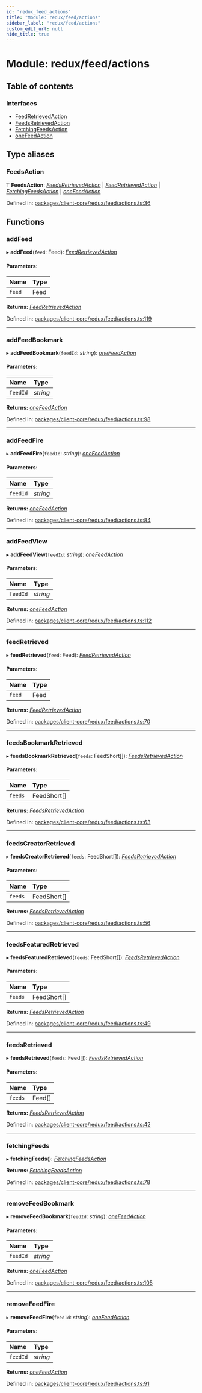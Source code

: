 ```yaml
---
id: "redux_feed_actions"
title: "Module: redux/feed/actions"
sidebar_label: "redux/feed/actions"
custom_edit_url: null
hide_title: true
---
```


# Module: redux/feed/actions

## Table of contents

### Interfaces

- [FeedRetrievedAction](../interfaces/redux_feed_actions.feedretrievedaction.md)
- [FeedsRetrievedAction](../interfaces/redux_feed_actions.feedsretrievedaction.md)
- [FetchingFeedsAction](../interfaces/redux_feed_actions.fetchingfeedsaction.md)
- [oneFeedAction](../interfaces/redux_feed_actions.onefeedaction.md)

## Type aliases

### FeedsAction

Ƭ **FeedsAction**: [*FeedsRetrievedAction*](../interfaces/redux_feed_actions.feedsretrievedaction.md) \| [*FeedRetrievedAction*](../interfaces/redux_feed_actions.feedretrievedaction.md) \| [*FetchingFeedsAction*](../interfaces/redux_feed_actions.fetchingfeedsaction.md) \| [*oneFeedAction*](../interfaces/redux_feed_actions.onefeedaction.md)

Defined in: [packages/client-core/redux/feed/actions.ts:36](https://github.com/xr3ngine/xr3ngine/blob/66a84a950/packages/client-core/redux/feed/actions.ts#L36)

## Functions

### addFeed

▸ **addFeed**(`feed`: Feed): [*FeedRetrievedAction*](../interfaces/redux_feed_actions.feedretrievedaction.md)

#### Parameters:

Name | Type |
:------ | :------ |
`feed` | Feed |

**Returns:** [*FeedRetrievedAction*](../interfaces/redux_feed_actions.feedretrievedaction.md)

Defined in: [packages/client-core/redux/feed/actions.ts:119](https://github.com/xr3ngine/xr3ngine/blob/66a84a950/packages/client-core/redux/feed/actions.ts#L119)

___

### addFeedBookmark

▸ **addFeedBookmark**(`feedId`: *string*): [*oneFeedAction*](../interfaces/redux_feed_actions.onefeedaction.md)

#### Parameters:

Name | Type |
:------ | :------ |
`feedId` | *string* |

**Returns:** [*oneFeedAction*](../interfaces/redux_feed_actions.onefeedaction.md)

Defined in: [packages/client-core/redux/feed/actions.ts:98](https://github.com/xr3ngine/xr3ngine/blob/66a84a950/packages/client-core/redux/feed/actions.ts#L98)

___

### addFeedFire

▸ **addFeedFire**(`feedId`: *string*): [*oneFeedAction*](../interfaces/redux_feed_actions.onefeedaction.md)

#### Parameters:

Name | Type |
:------ | :------ |
`feedId` | *string* |

**Returns:** [*oneFeedAction*](../interfaces/redux_feed_actions.onefeedaction.md)

Defined in: [packages/client-core/redux/feed/actions.ts:84](https://github.com/xr3ngine/xr3ngine/blob/66a84a950/packages/client-core/redux/feed/actions.ts#L84)

___

### addFeedView

▸ **addFeedView**(`feedId`: *string*): [*oneFeedAction*](../interfaces/redux_feed_actions.onefeedaction.md)

#### Parameters:

Name | Type |
:------ | :------ |
`feedId` | *string* |

**Returns:** [*oneFeedAction*](../interfaces/redux_feed_actions.onefeedaction.md)

Defined in: [packages/client-core/redux/feed/actions.ts:112](https://github.com/xr3ngine/xr3ngine/blob/66a84a950/packages/client-core/redux/feed/actions.ts#L112)

___

### feedRetrieved

▸ **feedRetrieved**(`feed`: Feed): [*FeedRetrievedAction*](../interfaces/redux_feed_actions.feedretrievedaction.md)

#### Parameters:

Name | Type |
:------ | :------ |
`feed` | Feed |

**Returns:** [*FeedRetrievedAction*](../interfaces/redux_feed_actions.feedretrievedaction.md)

Defined in: [packages/client-core/redux/feed/actions.ts:70](https://github.com/xr3ngine/xr3ngine/blob/66a84a950/packages/client-core/redux/feed/actions.ts#L70)

___

### feedsBookmarkRetrieved

▸ **feedsBookmarkRetrieved**(`feeds`: FeedShort[]): [*FeedsRetrievedAction*](../interfaces/redux_feed_actions.feedsretrievedaction.md)

#### Parameters:

Name | Type |
:------ | :------ |
`feeds` | FeedShort[] |

**Returns:** [*FeedsRetrievedAction*](../interfaces/redux_feed_actions.feedsretrievedaction.md)

Defined in: [packages/client-core/redux/feed/actions.ts:63](https://github.com/xr3ngine/xr3ngine/blob/66a84a950/packages/client-core/redux/feed/actions.ts#L63)

___

### feedsCreatorRetrieved

▸ **feedsCreatorRetrieved**(`feeds`: FeedShort[]): [*FeedsRetrievedAction*](../interfaces/redux_feed_actions.feedsretrievedaction.md)

#### Parameters:

Name | Type |
:------ | :------ |
`feeds` | FeedShort[] |

**Returns:** [*FeedsRetrievedAction*](../interfaces/redux_feed_actions.feedsretrievedaction.md)

Defined in: [packages/client-core/redux/feed/actions.ts:56](https://github.com/xr3ngine/xr3ngine/blob/66a84a950/packages/client-core/redux/feed/actions.ts#L56)

___

### feedsFeaturedRetrieved

▸ **feedsFeaturedRetrieved**(`feeds`: FeedShort[]): [*FeedsRetrievedAction*](../interfaces/redux_feed_actions.feedsretrievedaction.md)

#### Parameters:

Name | Type |
:------ | :------ |
`feeds` | FeedShort[] |

**Returns:** [*FeedsRetrievedAction*](../interfaces/redux_feed_actions.feedsretrievedaction.md)

Defined in: [packages/client-core/redux/feed/actions.ts:49](https://github.com/xr3ngine/xr3ngine/blob/66a84a950/packages/client-core/redux/feed/actions.ts#L49)

___

### feedsRetrieved

▸ **feedsRetrieved**(`feeds`: Feed[]): [*FeedsRetrievedAction*](../interfaces/redux_feed_actions.feedsretrievedaction.md)

#### Parameters:

Name | Type |
:------ | :------ |
`feeds` | Feed[] |

**Returns:** [*FeedsRetrievedAction*](../interfaces/redux_feed_actions.feedsretrievedaction.md)

Defined in: [packages/client-core/redux/feed/actions.ts:42](https://github.com/xr3ngine/xr3ngine/blob/66a84a950/packages/client-core/redux/feed/actions.ts#L42)

___

### fetchingFeeds

▸ **fetchingFeeds**(): [*FetchingFeedsAction*](../interfaces/redux_feed_actions.fetchingfeedsaction.md)

**Returns:** [*FetchingFeedsAction*](../interfaces/redux_feed_actions.fetchingfeedsaction.md)

Defined in: [packages/client-core/redux/feed/actions.ts:78](https://github.com/xr3ngine/xr3ngine/blob/66a84a950/packages/client-core/redux/feed/actions.ts#L78)

___

### removeFeedBookmark

▸ **removeFeedBookmark**(`feedId`: *string*): [*oneFeedAction*](../interfaces/redux_feed_actions.onefeedaction.md)

#### Parameters:

Name | Type |
:------ | :------ |
`feedId` | *string* |

**Returns:** [*oneFeedAction*](../interfaces/redux_feed_actions.onefeedaction.md)

Defined in: [packages/client-core/redux/feed/actions.ts:105](https://github.com/xr3ngine/xr3ngine/blob/66a84a950/packages/client-core/redux/feed/actions.ts#L105)

___

### removeFeedFire

▸ **removeFeedFire**(`feedId`: *string*): [*oneFeedAction*](../interfaces/redux_feed_actions.onefeedaction.md)

#### Parameters:

Name | Type |
:------ | :------ |
`feedId` | *string* |

**Returns:** [*oneFeedAction*](../interfaces/redux_feed_actions.onefeedaction.md)

Defined in: [packages/client-core/redux/feed/actions.ts:91](https://github.com/xr3ngine/xr3ngine/blob/66a84a950/packages/client-core/redux/feed/actions.ts#L91)
